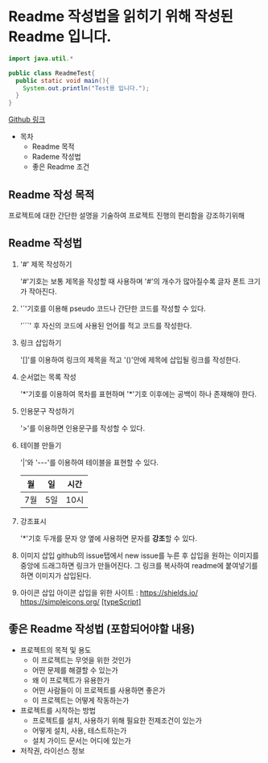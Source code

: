 # Readme 작성법을 읽히기 위해 작성된 Readme 입니다.

```JAVA
import java.util.*

public class ReadmeTest{
  public static void main(){
    System.out.println("Test용 입니다.");
  }
}
```

[Github 링크](https://github.com/)


* 목차
  * Readme 목적
  * Rademe 작성법
  * 좋은 Readme 조건

## Readme 작성 목적

프로젝트에 대한 간단한 설명을 기술하여 프로젝트 진행의 편리함을 강조하기위해

## Readme 작성법

1. '#' 제목 작성하기

    '#'기호는 보통 제목을 작성할 때 사용하며 '#'의 개수가 많아질수록 글자 폰트 크기가 작아진다.

2. '`'기호를 이용해 pseudo 코드나 간단한 코드를 작성할 수 있다.

    '```' 후 자신의 코드에 사용된 언어를 적고 코드를 작성한다.

3. 링크 삽입하기

    '[]'를 이용하여 링크의 제목을 적고 '()'안에 제목에 삽입될 링크를 작성한다.

4. 순서없는 목록 작성

    '\*'기호를 이용하여 목차를 표현하며 '\*'기호 이후에는 공백이 하나 존재해야 한다.

5. 인용문구 작성하기

    '>'를 이용하면 인용문구를 작성할 수 있다.

6. 테이블 만들기

    '|'와 '---'를 이용하여 테이블을 표현할 수 있다.
    
    월 | 일 | 시간
    ---|---|---|
    7월|5일|10시
    

7. 강조표시

    '\*'기호 두개를 문자 양 옆에 사용하면 문자를 **강조**할 수 있다.
    
8. 이미지 삽입
    github의 issue탭에서 new issue를 누른 후 삽입을 원하는 이미지를 중앙에 드래그하면 링크가 만들어진다. 그 링크를 복사하여 readme에 붙여넣기를 하면 이미지가 삽입된다.
9. 아이콘 삽입
    아이콘 삽입을 위한 사이트 : https://shields.io/   https://simpleicons.org/
   [[typeScript]](https://img.shields.io/badge/TypeScript-3178C6?style=flat&logo=TypeScript&logoColor=white)





## 좋은 Readme 작성법 (포함되어야할 내용)
* 프로젝트의 목적 및 용도
  * 이 프로젝트는 무엇을 위한 것인가
  * 어떤 문제를 해결할 수 있는가
  * 왜 이 프로젝트가 유용한가
  * 어떤 사람들이 이 프로젝트를 사용하면 좋은가
  * 이 프로젝트는 어떻게 작동하는가
* 프로젝트를 시작하는 방법
  * 프로젝트를 설치, 사용하기 위해 필요한 전제조건이 있는가
  * 어떻게 설치, 사용, 테스트하는가
  * 설치 가이드 문서는 어디에 있는가
* 저작권, 라이선스 정보

